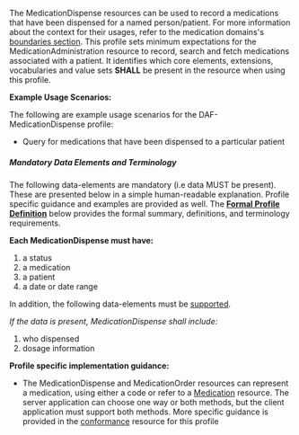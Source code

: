 The MedicationDispense resources can be used to record a medications that have been dispensed for a named person/patient.  For more information about the context for their usages, refer to the medication domains's [boundaries section].  This profile sets minimum expectations for the MedicationAdministration resource to record, search and fetch medications associated with a patient. It identifies which core elements, extensions, vocabularies and value sets **SHALL** be present in the resource when using this profile.

**Example Usage Scenarios:**

The following are example usage scenarios for the
DAF-MedicationDispense profile:

-  Query for medications that have been dispensed to a particular patient


##### Mandatory Data Elements and Terminology


The following data-elements are mandatory (i.e data MUST be present). These are presented below in a simple human-readable explanation.  Profile specific guidance and examples are provided as well.  The [**Formal Profile Definition**](#profile) below provides the  formal summary, definitions, and  terminology requirements.  

**Each MedicationDispense must have:**

1.  a status
1.  a medication
1.  a patient
1.  a date or date range

In addition, the following data-elements must be [supported](http://hl7.org/FHIR/us/daf/2016Sep/daf-core.html#mustsupport).

*If the data is present, MedicationDispense shall include:*

1. who dispensed
2. dosage information


**Profile specific implementation guidance:**

*  The MedicationDispense and MedicationOrder resources can represent a medication, using either a code or refer to a [Medication] resource.  The server application can choose one way or both methods,  but the client application must support both methods.  More specific guidance is provided in the [conformance](CapabilityStatements-tbd.html) resource for this profile


  [Medication Clinical Drug (RxNorm)]: valueset-daf-medication-codes.html
  [MedicationOrderStatus]: http://hl7.org/fhir/us/daf/valueset-medication-order-status.html
[MedicationDispenseStatus]: http://hl7.org/fhir/us/daf/valueset-medication-statement-status.html
[MedicationDispense]:http://build.fhir.org/medicationdispense.html
 [MedicationOrder]: http://build.fhir.org/medicationorder.html
 [Medication]:http://build.fhir.org/medication.html
 [Conformance]: daf-core-medicationstatement-conformance.html
 [boundaries section]: http://build.fhir.org/medicationdispense.html#bnr

 
